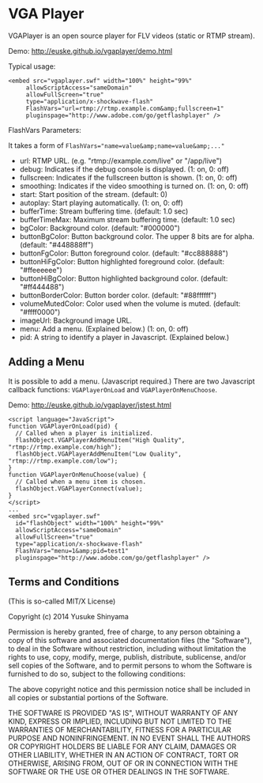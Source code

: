 VGA Player
==========

VGAPlayer is an open source player for FLV videos (static or RTMP stream).

Demo: http://euske.github.io/vgaplayer/demo.html

Typical usage:

    <embed src="vgaplayer.swf" width="100%" height="99%" 
         allowScriptAccess="sameDomain"
         allowFullScreen="true"
         type="application/x-shockwave-flash"
         FlashVars="url=rtmp://rtmp.example.com&amp;fullscreen=1"
         pluginspage="http://www.adobe.com/go/getflashplayer" />

FlashVars Parameters:

  It takes a form of `FlashVars="name=value&amp;name=value&amp;..."`

  * url: RTMP URL. (e.g. "rtmp://example.com/live" or "/app/live")
  * debug: Indicates if the debug console is displayed. (1: on, 0: off)
  * fullscreen: Indicates if the fullscreen button is shown. (1: on, 0: off)
  * smoothing: Indicates if the video smoothing is turned on. (1: on, 0: off)
  * start: Start position of the stream. (default: 0)
  * autoplay: Start playing automatically. (1: on, 0: off)
  * bufferTime: Stream buffering time. (default: 1.0 sec)
  * bufferTimeMax: Maximum stream buffering time. (default: 1.0 sec)
  * bgColor: Background color. (default: "#000000")
  * buttonBgColor: Button background color. The upper 8 bits are for alpha. (default: "#448888ff")
  * buttonFgColor: Button foreground color. (default: "#cc888888")
  * buttonHiFgColor: Button highlighted foreground color. (default: "#ffeeeeee")
  * buttonHiBgColor: Button highlighted background color. (default: "#ff444488")
  * buttonBorderColor: Button border color. (default: "#88ffffff")
  * volumeMutedColor: Color used when the volume is muted. (default: "#ffff0000")
  * imageUrl: Background image URL.
  * menu: Add a menu. (Explained below.) (1: on, 0: off)
  * pid: A string to identify a player in Javascript. (Explained below.)

Adding a Menu
-------------

It is possible to add a menu. (Javascript required.)
There are two Javascript callback functions: 
`VGAPlayerOnLoad` and `VGAPlayerOnMenuChoose`.

Demo: http://euske.github.io/vgaplayer/jstest.html

    <script language="JavaScript">
    function VGAPlayerOnLoad(pid) {
      // Called when a player is initialized.
      flashObject.VGAPlayerAddMenuItem("High Quality", "rtmp://rtmp.example.com/high");
      flashObject.VGAPlayerAddMenuItem("Low Quality", "rtmp://rtmp.example.com/low");
    }
    function VGAPlayerOnMenuChoose(value) {
      // Called when a menu item is chosen.
      flashObject.VGAPlayerConnect(value);
    }
    </script>
    ...
    <embed src="vgaplayer.swf"
      id="flashObject" width="100%" height="99%" 
      allowScriptAccess="sameDomain"
      allowFullScreen="true"
      type="application/x-shockwave-flash"
      FlashVars="menu=1&amp;pid=test1"
      pluginspage="http://www.adobe.com/go/getflashplayer" />


Terms and Conditions
--------------------

(This is so-called MIT/X License)

Copyright (c) 2014  Yusuke Shinyama <yusuke at cs dot nyu dot edu>

Permission is hereby granted, free of charge, to any person
obtaining a copy of this software and associated documentation
files (the "Software"), to deal in the Software without
restriction, including without limitation the rights to use,
copy, modify, merge, publish, distribute, sublicense, and/or
sell copies of the Software, and to permit persons to whom the
Software is furnished to do so, subject to the following
conditions:

The above copyright notice and this permission notice shall be
included in all copies or substantial portions of the Software.

THE SOFTWARE IS PROVIDED "AS IS", WITHOUT WARRANTY OF ANY
KIND, EXPRESS OR IMPLIED, INCLUDING BUT NOT LIMITED TO THE
WARRANTIES OF MERCHANTABILITY, FITNESS FOR A PARTICULAR
PURPOSE AND NONINFRINGEMENT. IN NO EVENT SHALL THE AUTHORS OR
COPYRIGHT HOLDERS BE LIABLE FOR ANY CLAIM, DAMAGES OR OTHER
LIABILITY, WHETHER IN AN ACTION OF CONTRACT, TORT OR
OTHERWISE, ARISING FROM, OUT OF OR IN CONNECTION WITH THE
SOFTWARE OR THE USE OR OTHER DEALINGS IN THE SOFTWARE.
